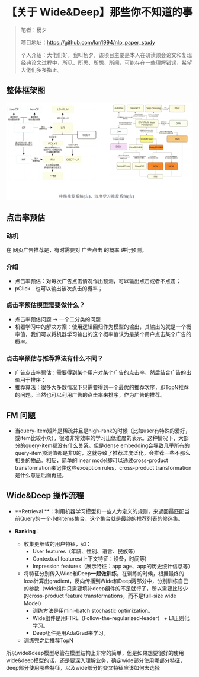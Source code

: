 # 【关于 Wide&Deep】那些你不知道的事

> 笔者：杨夕
>
> 项目地址：https://github.com/km1994/nlp_paper_study
> 
> 个人介绍：大佬们好，我叫杨夕，该项目主要是本人在研读顶会论文和复现经典论文过程中，所见、所思、所想、所闻，可能存在一些理解错误，希望大佬们多多指正。

## 整体框架图

![](img/微信图片_20201018180302.png)

## 点击率预估

### 动机

在 网页广告推荐是，有时需要对 广告点击 的概率 进行预测。

### 介绍

- 点击率预估：对每次广告点击情况作出预测，可以输出点击或者不点击；
- pClick：也可以输出该次点击的概率；

### 点击率预估模型需要做什么？

- 点击率预估问题 -> 一个二分类的问题
- 机器学习中的解决方案：使用逻辑回归作为模型的输出，其输出的就是一个概率值，我们可以将机器学习输出的这个概率值认为是某个用户点击某个广告的概率。

### 点击率预估与推荐算法有什么不同？

- 广告点击率预估：需要得到某个用户对某个广告的点击率，然后结合广告的出价用于排序；
- 推荐算法：很多大多数情况下只需要得到一个最优的推荐次序，即TopN推荐的问题。当然也可以利用广告的点击率来排序，作为广告的推荐。

## FM 问题

- 当query-item矩阵是稀疏并且是high-rank的时候（比如user有特殊的爱好，或item比较小众），很难非常效率的学习出低维度的表示。这种情况下，大部分的query-item都没有什么关系。但是dense embedding会导致几乎所有的query-item预测值都是非0的，这就导致了推荐过度泛化，会推荐一些不那么相关的物品。相反，简单的linear model却可以通过cross-product transformation来记住这些exception rules，cross-product transformation是什么意思后面再提。

## Wide&Deep 操作流程

* **Retrieval **：利用机器学习模型和一些人为定义的规则，来返回最匹配当前Query的一个小的items集合，这个集合就是最终的推荐列表的候选集。

* **Ranking**：
  * 收集更细致的用户特征，如：
    - User features（年龄、性别、语言、民族等）
    - Contextual features(上下文特征：设备，时间等)
    - Impression features（展示特征：app age、app的历史统计信息等）
  * 将特征分别传入Wide和Deep**一起做训练**。在训练的时候，根据最终的loss计算出gradient，反向传播到Wide和Deep两部分中，分别训练自己的参数（wide组件只需要填补deep组件的不足就行了，所以需要比较少的cross-product feature transformations，而不是full-size wide Model）
    * 训练方法是用mini-batch stochastic optimization。
    * Wide组件是用FTRL（Follow-the-regularized-leader） + L1正则化学习。
    * Deep组件是用AdaGrad来学习。
  * 训练完之后推荐TopN

所以wide&deep模型尽管在模型结构上非常的简单，但是如果想要很好的使用wide&deep模型的话，还是要深入理解业务，确定wide部分使用哪部分特征，deep部分使用哪些特征，以及wide部分的交叉特征应该如何去选择


















